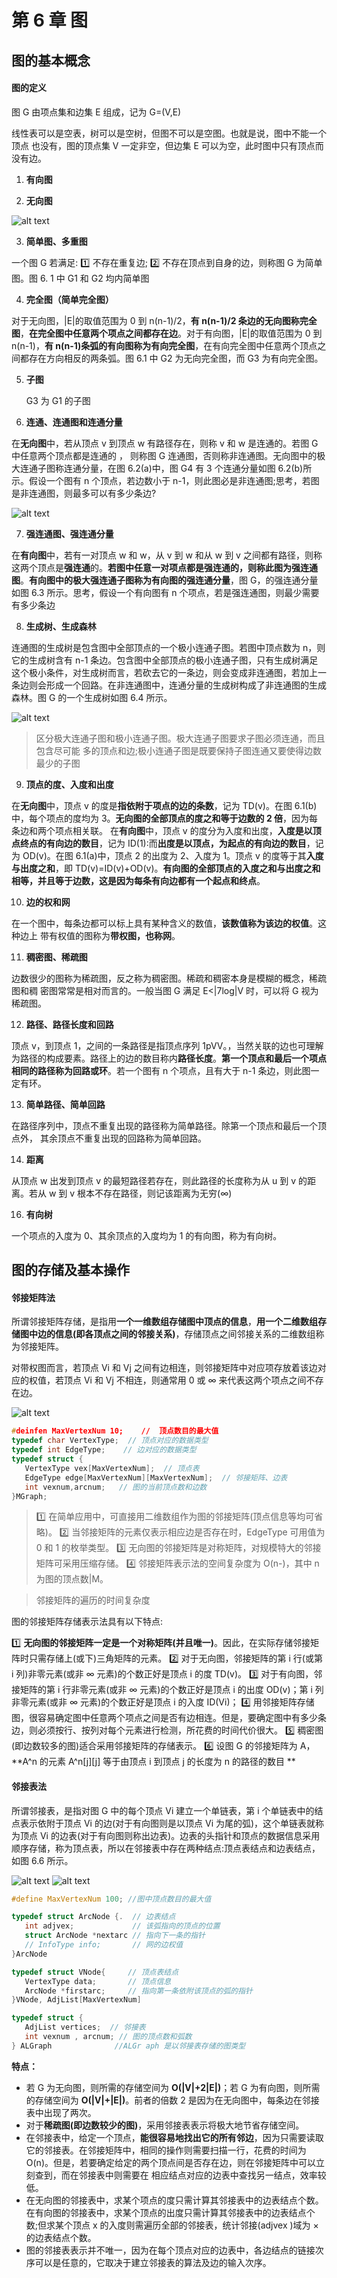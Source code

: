 # 第 6 章 图

## 图的基本概念

#### 图的定义

图 G 由项点集和边集 E 组成，记为 G=(V,E)

线性表可以是空表，树可以是空树，但图不可以是空图。也就是说，图中不能一个顶点 也没有，图的顶点集 V 一定非空，但边集 E 可以为空，此时图中只有顶点而没有边。

1. **有向图**

2. **无向图**

![alt text](./img/有向图&无向图.png)

3. **简单图、多重图**

一个图 G 若满足: 1️⃣ 不存在重复边; 2️⃣ 不存在顶点到自身的边，则称图 G 为简单图。图 6. 1 中 G1 和 G2
均内简单图

4. **完全图（简单完全图）**

对于无向图，|E|的取值范围为 0 到 n(n-1)/2，**有 n(n-1)/2 条边的无向图称完全图**，**在完全图中任意两个项点之间都存在边**。对于有向图，|E|的取值范围为 0 到 n(n-1)，**有 n(n-1)条弧的有向图称为有向完全图**，在有向完全图中任意两个顶点之间都存在方向相反的两条弧。图 6.1 中 G2 为无向完全图，而 G3 为有向完全图。

5. **子图**

   G3 为 G1 的子图

6. **连通、连通图和连通分量**

在**无向图**中，若从顶点 v 到顶点 w 有路径存在，则称 v 和 w 是连通的。若图 G 中任意两个顶点都是连通的 ， 则称图 G 连通图，否则称非连通图。无向图中的极大连通子图称连通分量，在图 6.2(a)中，图 G4 有 3 个连通分量如图 6.2(b)所示。假设一个图有 n 个顶点，若边数小于 n-1，则此图必是非连通图;思考，若图是非连通图，则最多可以有多少条边?

![alt text](./img/无向图及其连通分量.png)

7. **强连通图、强连通分量**

在**有向图**中，若有一对顶点 w 和 w，从 v 到 w 和从 w 到 v 之间都有路径，则称这两个顶点是**强连通**的。**若图中任意一对项点都是强连通的，则称此图为强连通图**。**有向图中的极大强连通子图称为有向图的强连通分量**，图 G，的强连通分量如图 6.3 所示。思考，假设一个有向图有 n 个项点，若是强连通图，则最少需要有多少条边

8. **生成树、生成森林**

连通图的生成树是包含图中全部顶点的一个极小连通子图。若图中顶点数为 n，则它的生成树含有 n-1 条边。包含图中全部顶点的极小连通子图，只有生成树满足这个极小条件，对生成树而言，若砍去它的一条边，则会变成非连通图，若加上一条边则会形成一个回路。在非连通图中，连通分量的生成树构成了非连通图的生成森林。图 G 的一个生成树如图 6.4 所示。

![alt text](./img/生成树.png)

> 区分极大连通子图和极小连通子图。极大连通子图要求子图必须连通，而且包含尽可能 多的顶点和边;极小连通子图是既要保持子图连通又要使得边数最少的子图

9. **顶点的度、入度和出度**

在**无向图**中，顶点 v 的度是**指依附于项点的边的条数**，记为 TD(v)。在图 6.1(b)中，每个项点的度均为 3。**无向图的全部顶点的度之和等于边数的 2 倍**，因为每条边和两个项点相关联。
在**有向图**中，顶点 v 的度分为入度和出度，**入度是以顶点终点的有向边的数目**，记为 ID(1):而**出度是以顶点，为起点的有向边的数目**，记为 OD(v)。在图 6.1(a)中，顶点 2 的出度为 2、入度为 1。顶点 v 的度等于其**入度与出度之和**，即 TD(v)=ID(v)+OD(v)。**有向图的全部顶点的入度之和与出度之和相等，并且等于边数，这是因为每条有向边都有一个起点和终点**。

10. **边的权和网**

在一个图中，每条边都可以标上具有某种含义的数值，**该数值称为该边的权值**。这种边上 带有权值的图称为**带权图，也称网**。

11. **稠密图、稀疏图**

边数很少的图称为稀疏图，反之称为稠密图。稀疏和稠密本身是模糊的概念，稀疏图和稠 密图常常是相对而言的。一般当图 G 满足 E<|7log|V 时，可以将 G 视为稀疏图。

12. **路径、路径长度和回路**

顶点 v，到顶点 1，之间的一条路径是指顶点序列 1pVV。，当然关联的边也可理解为路径的构成要素。路径上的边的数目称内**路径长度**。**第一个顶点和最后一个项点相同的路径称为回路或环**。若一个图有 n 个项点，且有大于 n-1 条边，则此图一定有环。

13. **简单路径、简单回路**

在路径序列中，顶点不重复出现的路径称为简单路径。除第一个顶点和最后一个顶点外， 其余顶点不重复出现的回路称为简单回路。

14. **距离**

从顶点 w 出发到顶点 v 的最短路径若存在，则此路径的长度称为从 u 到 v 的距离。若从 w 到 v 根本不存在路径，则记该距离为无穷(∞)

16. **有向树**

一个项点的入度为 0、其余顶点的入度均为 1 的有向图，称为有向树。

## 图的存储及基本操作

#### 邻接矩阵法

所谓邻接矩阵存储，是指用**一个一维数组存储图中顶点的信息**，**用一个二维数组存储图中边的信息(即各顶点之间的邻接关系)**，存储顶点之间邻接关系的二维数组称为邻接矩阵。

对带权图而言，若顶点 Vi 和 Vj 之间有边相连，则邻接矩阵中对应项存放着该边对应的权值，若顶点 Vi 和 Vj 不相连，则通常用 0 或 ∞ 来代表这两个项点之间不存在边。

![alt text](./img/邻接矩阵.png)

```c
#deinfen MaxVertexNum 10;    //  顶点数目的最大值
typedef char VertexType;  // 顶点对应的数据类型
typedef int EdgeType;    // 边对应的数据类型
typedef struct {
   VertexType vex[MaxVertexNum];  // 顶点表
   EdgeType edge[MaxVertexNum][MaxVertexNum];  // 邻接矩阵、边表
   int vexnum,arcnum;   // 图的当前顶点数和边数
}MGraph;

```

> 1️⃣ 在简单应用中，可直接用二维数组作为图的邻接矩阵(顶点信息等均可省略)。
> 2️⃣ 当邻接矩阵的元素仅表示相应边是否存在时，EdgeType 可用值为 0 和 1 的枚举类型。
> 3️⃣ 无向图的邻接矩阵是对称矩阵，对规模特大的邻接矩阵可采用压缩存储。
> 4️⃣ 邻接矩阵表示法的空间复杂度为 O(n-)，其中 n 为图的顶点数|M。

> 邻接矩阵的遍历的时间复杂度

图的邻接矩阵存储表示法具有以下特点:

1️⃣ **无向图的邻接矩阵一定是一个对称矩阵(并且唯一)**。因此，在实际存储邻接矩阵时只需存储上(或下)三角矩阵的元素。
2️⃣ 对于无向图，邻接矩阵的第 i 行(或第 i 列)非零元素(或非 ∞ 元素)的个数正好是顶点 i 的度 TD(v)。
3️⃣ 对于有向图，邻接矩阵的第 i 行非零元素(或非 ∞ 元素)的个数正好是顶点 i 的出度 OD(v)；第 i 列非零元素(或非 ∞ 元素)的个数正好是顶点 i 的入度 ID(Vi)；
4️⃣ 用邻接矩阵存储图，很容易确定图中任意两个项点之间是否有边相连。但是，要确定图中有多少条边，则必须按行、按列对每个元素进行检测，所花费的时间代价很大。
5️⃣ 稠密图(即边数较多的图)适合采用邻接矩阵的存储表示。
6️⃣ 设图 G 的邻接矩阵为 A，**A^n 的元素 A^n[j][j] 等于由顶点 i 到顶点 j 的长度为 n 的路径的数目 **

#### 邻接表法

所谓邻接表，是指对图 G 中的每个顶点 Vi 建立一个单链表，第 i 个单链表中的结点表示依附于顶点 Vi 的边(对于有向图则是以顶点 Vi 为尾的弧)，这个单链表就称为顶点 Vi 的边表(对于有向图则称出边表)。边表的头指针和顶点的数据信息采用顺序存储，称为顶点表，所以在邻接表中存在两种结点:顶点表结点和边表结点，如图 6.6 所示。

![alt text](./img/邻接表数据结构.png)
![alt text](./img/邻接表实例.png)

```c
#define MaxVertexNum 100; //图中顶点数目的最大值

typedef struct ArcNode {.  // 边表结点
   int adjvex;             // 该弧指向的顶点的位置
   struct ArcNode *nextarc // 指向下一条的指针
   // InfoType info;       // 网的边权值
}ArcNode

typedef struct VNode{     // 顶点表结点
   VertexType data;       // 顶点信息
   ArcNode *firstarc;     // 指向第一条依附该顶点的弧的指针
}VNode, AdjList[MaxVertexNum]

typedef struct {
   AdjList vertices;  // 邻接表
   int vexnum , arcnum; // 图的顶点数和弧数
} ALGraph              //ALGr aph 是以邻接表存储的图类型
```

**特点：**

- 若 G 为无向图，则所需的存储空间为 **O(|V|+2|E|)**；若 G 为有向图，则所需的存储空间为 **O(|V|+|E|)**。前者的倍数 2 是因为在无向图中，每条边在邻接表中出现了两次。
- 对于**稀疏图(即边数较少的图)**，采用邻接表表示将极大地节省存储空间。
- 在邻接表中，给定一个顶点，**能很容易地找出它的所有邻边**，因为只需要读取它的邻接表。在邻接矩阵中，相同的操作则需要扫描一行，花费的时间为 O(n)。但是，若要确定给定的两个顶点间是否存在边，则在邻接矩阵中可以立刻查到，而在邻接表中则需要在 相应结点对应的边表中查找另一结点，效率较低。
- 在无向图的邻接表中，求某个项点的度只需计算其邻接表中的边表结点个数。在有向图的邻接表中，求某个顶点的出度只需计算其邻接表中的边表结点个数;但求某个顶点 x 的入度则需遍历全部的邻接表，统计邻接(adjvex )域为 × 的边表结点个数。
- 图的邻接表表示并不唯一，因为在每个顶点对应的边表中，各边结点的链接次序可以是任意的，它取决于建立邻接表的算法及边的输入次序。
